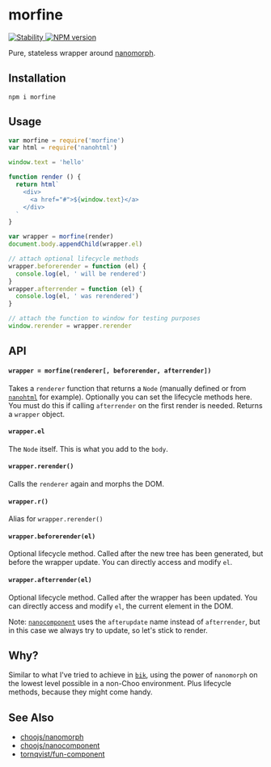 # morfine
<a href="https://nodejs.org/api/documentation.html#documentation_stability_index">
  <img src="https://img.shields.io/badge/stability-stable-green.svg?style=flat-square" alt="Stability"/>
</a>
<a href="https://www.npmjs.com/package/morfine">
  <img src="https://img.shields.io/npm/v/morfine.svg?style=flat-square" alt="NPM version"/>
</a>

Pure, stateless wrapper around [nanomorph](https://github.com/choojs/nanomorph).


## Installation
```
npm i morfine
```

## Usage
```javascript
var morfine = require('morfine')
var html = require('nanohtml')

window.text = 'hello'

function render () {
  return html`
    <div>
      <a href="#">${window.text}</a>
    </div>
  `
}

var wrapper = morfine(render)
document.body.appendChild(wrapper.el)

// attach optional lifecycle methods
wrapper.beforerender = function (el) {
  console.log(el, ' will be rendered')
}
wrapper.afterrender = function (el) {
  console.log(el, ' was rerendered')
}

// attach the function to window for testing purposes
window.rerender = wrapper.rerender

```

## API
#### `wrapper = morfine(renderer[, beforerender, afterrender])`
Takes a `renderer` function that returns a `Node` (manually defined or from [`nanohtml`](https://github.com/choojs/nanohtml) for example). Optionally you can set the lifecycle methods here. You must do this if calling `afterrender` on the first render is needed. Returns a `wrapper` object.

#### `wrapper.el`
The `Node` itself. This is what you add to the `body`.

#### `wrapper.rerender()`
Calls the `renderer` again and morphs the DOM.

#### `wrapper.r()`
Alias for `wrapper.rerender()`

#### `wrapper.beforerender(el)`
Optional lifecycle method. Called after the new tree has been generated, but before the wrapper update. You can directly access and modify `el`.

#### `wrapper.afterrender(el)`
Optional lifecycle method. Called after the wrapper has been updated. You can directly access and modify `el`, the current element in the DOM.

Note: [`nanocomponent`](https://github.com/choojs/nanocomponent) uses the `afterupdate` name instead of `afterrender`, but in this case we always try to update, so let's stick to render.

## Why?
Similar to what I've tried to achieve in [`bik`](https://github.com/kodedninja/bik), using the power of `nanomorph` on the lowest level possible in a non-Choo environment. Plus lifecycle methods, because they might come handy.

## See Also
- [choojs/nanomorph](https://github.com/choojs/nanomorph)
- [choojs/nanocomponent](https://github.com/choojs/nanocomponent)
- [tornqvist/fun-component](https://github.com/tornqvist/fun-component)
